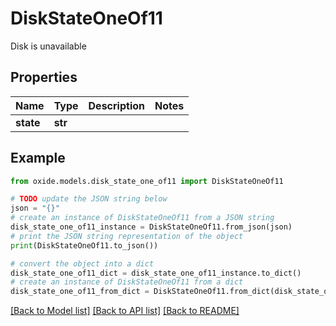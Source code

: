 # DiskStateOneOf11

Disk is unavailable

## Properties

Name | Type | Description | Notes
------------ | ------------- | ------------- | -------------
**state** | **str** |  | 

## Example

```python
from oxide.models.disk_state_one_of11 import DiskStateOneOf11

# TODO update the JSON string below
json = "{}"
# create an instance of DiskStateOneOf11 from a JSON string
disk_state_one_of11_instance = DiskStateOneOf11.from_json(json)
# print the JSON string representation of the object
print(DiskStateOneOf11.to_json())

# convert the object into a dict
disk_state_one_of11_dict = disk_state_one_of11_instance.to_dict()
# create an instance of DiskStateOneOf11 from a dict
disk_state_one_of11_from_dict = DiskStateOneOf11.from_dict(disk_state_one_of11_dict)
```
[[Back to Model list]](../README.md#documentation-for-models) [[Back to API list]](../README.md#documentation-for-api-endpoints) [[Back to README]](../README.md)


